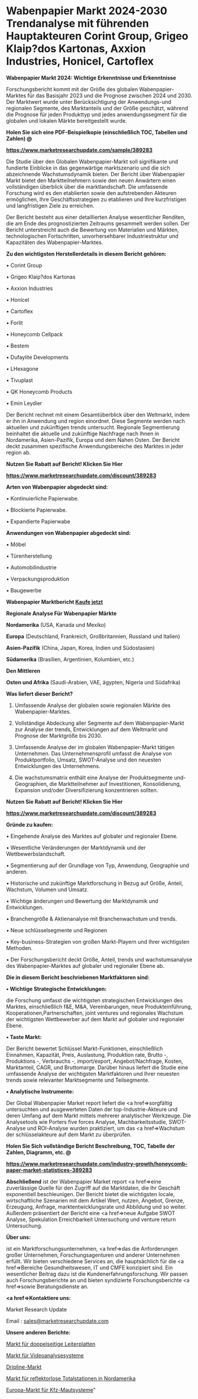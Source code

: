 # Wabenpapier Markt 2024-2030 Trendanalyse mit führenden Hauptakteuren Corint Group, Grigeo Klaip?dos Kartonas, Axxion Industries, Honicel, Cartoflex

<strong>Wabenpapier Markt 2024: Wichtige Erkenntnisse und Erkenntnisse</strong>

Forschungsbericht kommt mit der Größe des globalen Wabenpapier-Marktes für das Basisjahr 2023 und die Prognose zwischen 2024 und 2030. Der Marktwert wurde unter Berücksichtigung der Anwendungs-und regionalen Segmente, des Marktanteils und der Größe geschätzt, während die Prognose für jeden Produkttyp und jedes anwendungssegment für die globalen und lokalen Märkte bereitgestellt wurde.



<strong>Holen Sie sich eine PDF-Beispielkopie (einschließlich TOC, Tabellen und Zahlen) @
</strong>

<strong><a href=https://www.marketresearchupdate.com/sample/389283>

<strong>https://www.marketresearchupdate.com/sample/389283</u></font></a></strong></strong>

Die Studie über den Globalen Wabenpapier-Markt soll signifikante und fundierte Einblicke in das gegenwärtige marktszenario und die sich abzeichnende Wachstumsdynamik bieten. Der Bericht über Wabenpapier Markt bietet den Marktteilnehmern sowie den neuen Anwärtern einen vollständigen überblick über die marktlandschaft. Die umfassende Forschung wird es den etablierten sowie den aufstrebenden Akteuren ermöglichen, Ihre Geschäftsstrategien zu etablieren und Ihre kurzfristigen und langfristigen Ziele zu erreichen.

Der Bericht besteht aus einer detaillierten Analyse wesentlicher Renditen, die am Ende des prognostizierten Zeitraums gesammelt werden sollen. Der Bericht unterstreicht auch die Bewertung von Materialien und Märkten, technologischen Fortschritten, unvorhersehbarer Industriestruktur und Kapazitäten des Wabenpapier-Marktes.



<strong>Zu den wichtigsten Herstellerdetails in diesem Bericht gehören:</strong>

• Corint Group

• Grigeo Klaip?dos Kartonas

• Axxion Industries

• Honicel

• Cartoflex

• Forlit

• Honeycomb Cellpack

• Bestem

• Dufaylite Developments

• LHexagone

• Tivuplast

• QK Honeycomb Products

• Emin Leydier

Der Bericht rechnet mit einem Gesamtüberblick über den Weltmarkt, indem er ihn in Anwendung und region einordnet. Diese Segmente werden nach aktuellen und zukünftigen trends untersucht. Regionale Segmentierung beinhaltet die aktuelle und zukünftige Nachfrage nach Ihnen in Nordamerika, Asien-Pazifik, Europa und dem Nahen Osten. Der Bericht deckt zusammen spezifische Anwendungsbereiche des Marktes in jeder region ab.



<strong>Nutzen Sie Rabatt auf Bericht! Klicken Sie Hier
</strong>

<strong><a href=https://www.marketresearchupdate.com/discount/389283>https://www.marketresearchupdate.com/discount/389283</b></u></font></strong></a>



<strong>Arten von Wabenpapier abgedeckt sind:</strong>

• Kontinuierliche Papierwabe.

• Blockierte Papierwabe.

• Expandierte Papierwabe



<strong>Anwendungen von Wabenpapier abgedeckt sind:</strong>

• Möbel

• Türenherstellung

• Automobilindustrie

• Verpackungsproduktion

• Baugewerbe



<strong>Wabenpapier Marktbericht <a href=https://www.marketresearchupdate.com/buynow/389283>Kaufe jetzt</a></strong>



<strong>Regionale Analyse Für Wabenpapier Märkte</strong>



<strong>Nordamerika</strong> (USA, Kanada und Mexiko)



<strong>Europa</strong> (Deutschland, Frankreich, Großbritannien, Russland und Italien)



<strong>Asien-Pazifik</strong> (China, Japan, Korea, Indien und Südostasien)



<strong>Südamerika</strong> (Brasilien, Argentinien, Kolumbien, etc.)



<strong>Den Mittleren</strong> 

<strong>Osten und Afrika</strong> (Saudi-Arabien, VAE, ägypten, Nigeria und Südafrika)



<strong>Was liefert dieser Bericht?</strong>

1. Umfassende Analyse der globalen sowie regionalen Märkte des Wabenpapier-Marktes.

2. Vollständige Abdeckung aller Segmente auf dem Wabenpapier-Markt zur Analyse der trends, Entwicklungen auf dem Weltmarkt und Prognose der Marktgröße bis 2030.

3. Umfassende Analyse der im globalen Wabenpapier-Markt tätigen Unternehmen. Das Unternehmensprofil umfasst die Analyse von Produktportfolio, Umsatz, SWOT-Analyse und den neuesten Entwicklungen des Unternehmens.

4. Die wachstumsmatrix enthält eine Analyse der Produktsegmente und-Geographien, die Marktteilnehmer auf Investitionen, Konsolidierung, Expansion und/oder Diversifizierung konzentrieren sollten.



<strong>Nutzen Sie Rabatt auf Bericht! Klicken Sie Hier
</strong>

<strong><a href=https://www.marketresearchupdate.com/discount/389283>https://www.marketresearchupdate.com/discount/389283</b></u></font></strong></a>



<strong>Gründe zu kaufen:</strong>

• Eingehende Analyse des Marktes auf globaler und regionaler Ebene.

• Wesentliche Veränderungen der Marktdynamik und der Wettbewerbslandschaft.

• Segmentierung auf der Grundlage von Typ, Anwendung, Geographie und anderen.

• Historische und zukünftige Marktforschung in Bezug auf Größe, Anteil, Wachstum, Volumen und Umsatz.

• Wichtige änderungen und Bewertung der Marktdynamik und Entwicklungen.

• Branchengröße &amp; Aktienanalyse mit Branchenwachstum und trends.

• Neue schlüsselsegmente und Regionen

• Key-business-Strategien von großen Markt-Playern und Ihrer wichtigsten Methoden.

• Der Forschungsbericht deckt Größe, Anteil, trends und wachstumsanalyse des Wabenpapier-Marktes auf globaler und regionaler Ebene ab.



<strong>Die in diesem Bericht beschriebenen Marktfaktoren sind:</strong>



<strong>• Wichtige Strategische Entwicklungen:</strong>

die Forschung umfasst die wichtigsten strategischen Entwicklungen des Marktes, einschließlich f&amp;E, M&amp;A, Vereinbarungen, neue Produkteinführung, Kooperationen,Partnerschaften, joint ventures und regionales Wachstum der wichtigsten Wettbewerber auf dem Markt auf globaler und regionaler Ebene.



<strong>• Taste Markt:</strong>

Der Bericht bewertet Schlüssel Markt-Funktionen, einschließlich Einnahmen, Kapazität, Preis, Auslastung, Produktion rate, Brutto -, Produktions -, Verbrauchs -, import/export, Angebot/Nachfrage, Kosten, Marktanteil, CAGR, und Bruttomarge. Darüber hinaus liefert die Studie eine umfassende Analyse der wichtigsten Marktfaktoren und Ihrer neuesten trends sowie relevanter Marktsegmente und Teilsegmente.



<strong>• Analytische Instrumente:</strong>

Der Global Wabenpapier Market report liefert die <a href=>sorgf</a>ältig untersuchten und ausgewerteten Daten der top-Industrie-Akteure und deren Umfang auf dem Markt mittels mehrerer analytischer Werkzeuge. Die Analysetools wie Porters five forces Analyse, Machbarkeitsstudie, SWOT-Analyse und ROI-Analyse wurden praktiziert, um das <a href=>Wachstum</a> der schlüsselakteure auf dem Markt zu überprüfen.



<strong>Holen Sie Sich vollständige Bericht Beschreibung, TOC, Tabelle der Zahlen, Diagramm, etc. @ </strong>

<strong><a href=https://www.marketresearchupdate.com/industry-growth/honeycomb-paper-market-statistices-389283>https://www.marketresearchupdate.com/industry-growth/honeycomb-paper-market-statistices-389283</a></font></strong>



<strong>Abschließend</strong> ist der Wabenpapier Market report <a href=>eine</a> zuverlässige Quelle für den Zugriff auf die Marktdaten, die Ihr Geschäft exponentiell beschleunigen. Der Bericht bietet die wichtigsten locale, wirtschaftliche Szenarien mit dem Artikel Wert, nutzen, Angebot, Grenze, Erzeugung, Anfrage, marktentwicklungsrate und Abbildung und so weiter. Außerdem präsentiert der Bericht eine <a href=>neue</a> Aufgabe SWOT Analyse, Spekulation Erreichbarkeit Untersuchung und venture return Untersuchung.



<strong>Über uns:</strong>

 ist ein Marktforschungsunternehmen, <a href=>das</a> die Anforderungen großer Unternehmen, Forschungsagenturen und anderer Unternehmen erfüllt. Wir bieten verschiedene Services an, die hauptsächlich für die <a href=>Bereiche</a> Gesundheitswesen, IT und CMFE konzipiert sind. Ein wesentlicher Beitrag dazu ist die Kundenerfahrungsforschung. Wir passen auch Forschungsberichte an und bieten syndizierte Forschungsberichte <a href=>sowie</a> Beratungsdienste an.



<strong><a href=>Kontaktiere uns:</a></strong>

Market Research Update

Email : sales@marketresearchupdate.com



<strong>Unsere anderen Berichte:</strong>

<a href=https://www.linkedin.com/pulse/double-sided-printed-circuit-board-market-size-1f>Markt für doppelseitige Leiterplatten</a>

<a href=https://www.linkedin.com/pulse/video-analytics-system-market-analysis-segment>Markt für Videoanalysesysteme</a>

<a href=https://www.linkedin.com/pulse/dripline-market-sizing-up-anticipating-trends-consumption>Dripline-Markt</a>

<a href=https://www.linkedin.com/pulse/north-america-reflectorless-total-station-market>Markt für reflektorlose Totalstationen in Nordamerika</a>

<a href=https://www.linkedin.com/pulse/europe-vehicle-tolling-system-market>Europa-Markt für Kfz-Mautsysteme</a>"
